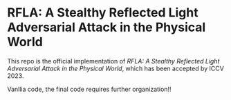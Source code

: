 # RFLA: A Stealthy Reflected Light Adversarial Attack in the Physical World
This repo is the official implementation of *RFLA: A Stealthy Reflected Light Adversarial Attack in the Physical World*, which has been accepted by ICCV 2023.

Vanllia code, the final code requires further organization!!
